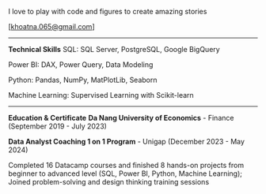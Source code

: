 I love to play with code and figures to create amazing stories

[khoatna.065@gmail.com]
***
**Technical Skills**
SQL: SQL Server, PostgreSQL, Google BigQuery

Power BI: DAX, Power Query, Data Modeling

Python: Pandas, NumPy, MatPlotLib, Seaborn

Machine Learning: Supervised Learning with Scikit-learn
***
**Education & Certificate**
**Da Nang University of Economics** - Finance (September 2019 - July 2023)

**Data Analyst Coaching 1 on 1 Program** - Unigap (December 2023 - May 2024)

Completed 16 Datacamp courses and finished 8 hands-on projects from beginner to advanced level (SQL, Power BI, Python, Machine Learning); Joined problem-solving and design thinking training sessions
